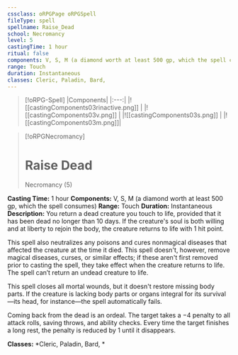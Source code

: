 ```yaml
---
cssclass: oRPGPage oRPGSpell
fileType: spell
spellname: Raise_Dead
school: Necromancy
level: 5
castingTime: 1 hour
ritual: false
components: V, S, M (a diamond worth at least 500 gp, which the spell consumes)
range: Touch
duration: Instantaneous
classes: Cleric, Paladin, Bard,
---
```

> [!oRPG-Spell]
> |Components|
> |:---:|
> |![[castingComponents03rinactive.png]] |
> |![[castingComponents03v.png]] |
> |![[castingComponents03s.png]] |
> |![[castingComponents03m.png]]|

> [!oRPGNecromancy]
>#  Raise Dead
> Necromancy  (5)

**Casting Time:** 1 hour
**Components:** V, S, M (a diamond worth at least 500 gp, which the spell consumes)
**Range:** Touch
**Duration:**  Instantaneous
**Description:**
You return a dead creature you touch to life, provided that it has been dead no longer than 10 days. If the creature's soul is both willing and at liberty to rejoin the body, the creature returns to life with 1 hit point.



 This spell also neutralizes any poisons and cures nonmagical diseases that affected the creature at the time it died. This spell doesn't, however, remove magical diseases, curses, or similar effects; if these aren't first removed prior to casting the spell, they take effect when the creature returns to life. The spell can’t return an undead creature to life.



 This spell closes all mortal wounds, but it doesn't restore missing body parts. If the creature is lacking body parts or organs integral for its survival—its head, for instance—the spell automatically fails.



 Coming back from the dead is an ordeal. The target takes a −4 penalty to all attack rolls, saving throws, and ability checks. Every time the target finishes a long rest, the penalty is reduced by 1 until it disappears.



**Classes:**  *Cleric, Paladin, Bard, *


